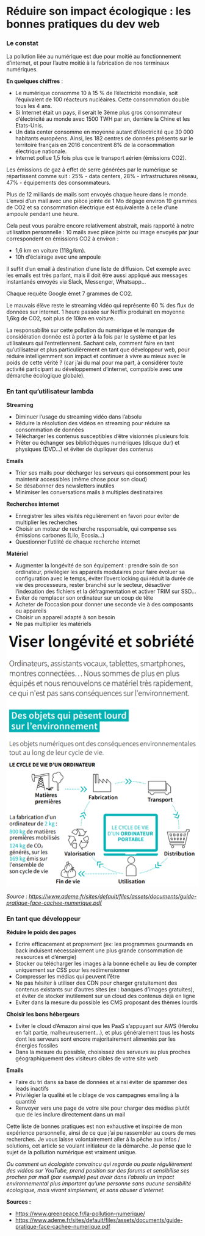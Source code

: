 # Réduire son impact écologique : les bonnes pratiques du dev web
### Le constat 
La pollution liée au numérique est due pour moitié au fonctionnement d’internet, et pour l’autre moitié à la fabrication de nos terminaux numériques.

**En quelques chiffres** :
- Le numérique consomme 10 à 15 % de l’électricité mondiale, soit l’équivalent de 100 réacteurs nucléaires. Cette consommation double tous les 4 ans.
- Si Internet était un pays, il serait le 3ème plus gros consommateur d’électricité au monde avec 1500 TWH par an, derrière la Chine et les Etats-Unis.
- Un data center consomme en moyenne autant d’électricité que 30 000 habitants européens. Ainsi, les 182 centres de données présents sur le territoire français en 2016 concentrent 8% de la consommation électrique nationale.
- Internet pollue 1,5 fois plus que le transport aérien (émissions CO2).

Les émissions de gaz à effet de serre générées par le numérique se répartissent comme suit : 25% - data centers, 28% - infrastructures réseau, 47% - équipements des consommateurs.

Plus de 12 milliards de mails sont envoyés chaque heure dans le monde. L’envoi d’un mail avec une pièce jointe de 1 Mo dégage environ 19 grammes de CO2 et sa consommation électrique est équivalente à celle d’une ampoule pendant une heure.

Cela peut vous paraître encore relativement abstrait, mais rapporté à notre utilisation personnelle : 10 mails avec pièce jointe ou image envoyés par jour correspondent en émissions CO2 à environ :
- 1,6 km en voiture (118g/km).
- 10h d’éclairage avec une ampoule

Il suffit d’un email à destination d’une liste de diffusion. Cet exemple avec les emails est très parlant, mais il doit être aussi appliqué aux messages instantanés envoyés via Slack, Messenger, Whatsapp…

Chaque requête Google émet 7 grammes de CO2.

Le mauvais élève reste le streaming vidéo qui représente 60 % des flux de données sur internet. 1 heure passée sur Netflix produirait en moyenne 1,6kg de CO2, soit plus de 10km en voiture.

La responsabilité sur cette pollution du numérique et le manque de considération donnée est à porter à la fois par le système et par les utilisateurs qui l’entretiennent.
Sachant cela, comment faire en tant qu’utilisateur et plus particulièrement en tant que développeur web, pour réduire intelligemment son impact et continuer à vivre au mieux avec le poids de cette vérité ? (car j’ai du mal pour ma part, à considérer toute activité participant au développement d’internet, compatible avec une démarche écologique globale).

### En tant qu’utilisateur lambda
**Streaming**
- Diminuer l’usage du streaming vidéo dans l’absolu
- Réduire la résolution des vidéos en streaming pour réduire sa consommation de données
- Télécharger les contenus susceptibles d’être visionnés plusieurs fois
- Prêter ou échanger ses bibliothèques numériques (disque dur) et physiques (DVD…) et éviter de dupliquer des contenus

**Emails**
- Trier ses mails pour décharger les serveurs qui consomment pour les maintenir accessibles (même chose pour son cloud)
- Se désabonner des newsletters inutiles
- Minimiser les conversations mails à multiples destinataires

**Recherches internet**
- Enregistrer les sites visités régulièrement en favori pour éviter de multiplier les recherches
- Choisir un moteur de recherche responsable, qui compense ses émissions carbones (Lilo, Ecosia…)
- Questionner l’utilité de chaque recherche internet

**Matériel**
- Augmenter la longévité de son équipement : prendre soin de son ordinateur, privilégier les appareils modulaires pour faire évoluer sa configuration avec le temps, éviter l’overclocking qui réduit la durée de vie des processeurs, rester branché sur le secteur, désactiver l’indexation des fichiers et la défragmentation et activer TRIM sur SSD…
- Eviter de remplacer son ordinateur sur un coup de tête
- Acheter de l’occasion pour donner une seconde vie à des composants ou appareils
- Choisir un appareil adapté à son besoin
- Ne pas multiplier les matériels

![](Capture.PNG)

*Source : https://www.ademe.fr/sites/default/files/assets/documents/guide-pratique-face-cachee-numerique.pdf*

### En tant que développeur
**Réduire le poids des pages**
- Ecrire efficacement et proprement (ex: les programmes gourmands en back induisent nécessairement une plus grande consommation de ressources et d’énergie)
- Stocker ou télécharger les images à la bonne échelle au lieu de compter uniquement sur CSS pour les redimensionner
- Compresser les médias qui peuvent l’être
- Ne pas hésiter à utiliser des CDN pour charger gratuitement des contenus existants sur d’autres sites (ex : banques d’images gratuites), et éviter de stocker inutilement sur un cloud des contenus déjà en ligne
- Eviter dans la mesure du possible les CMS proposant des thèmes lourds

**Choisir les bons hébergeurs**
- Eviter le cloud d’Amazon ainsi que les PaaS s’appuyant sur AWS (Heroku en fait partie, malheureusement…), et plus généralement tous les hosts dont les serveurs sont encore majoritairement alimentés par les énergies fossiles
- Dans la mesure du possible, choisissez des serveurs au plus proches géographiquement des visiteurs cibles de votre site web

**Emails**
- Faire du tri dans sa base de données et ainsi éviter de spammer des leads inactifs
- Privilégier la qualité et le ciblage de vos campagnes emailing à la quantité
- Renvoyer vers une page de votre site pour charger des médias plutôt que de les inclure directement dans un mail

Cette liste de bonnes pratiques est non exhaustive et inspirée de mon expérience personnelle, ainsi de ce que j’ai pu rassembler au cours de mes recherches. Je vous laisse volontairement aller à la pêche aux infos / solutions, cet article se voulant initiateur de la démarche.
Je pense que le sujet de la pollution numérique est vraiment unique. 

*Ou comment un écologiste convaincu qui regarde ou poste régulièrement des vidéos sur YouTube, prend position sur des forums et sensibilise ses proches par mail (par exemple) peut avoir dans l’absolu un impact environnemental plus important qu’une personne sans aucune sensibilité écologique, mais vivant simplement, et sans abuser d’internet.*

**Sources :**
- https://www.greenpeace.fr/la-pollution-numerique/
- https://www.ademe.fr/sites/default/files/assets/documents/guide-pratique-face-cachee-numerique.pdf
